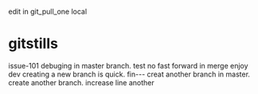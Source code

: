 edit in git_pull_one local
# gitstills
issue-101 debuging in master branch.
test no fast forward in merge
enjoy dev
creating a new branch is quick.
fin---
creat another branch in master.
create another branch.
increase line another
